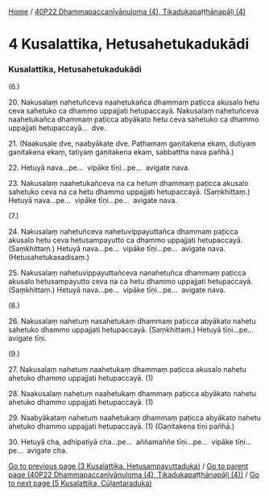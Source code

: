 
[Home](/) / [40P22 Dhammapaccanīyānuloma (4), Tikadukapaṭṭhānapāḷi (4)](/tipitaka/40P22.md)

# 4 Kusalattika, Hetusahetukadukādi

### Kusalattika, Hetusahetukadukādi

(6.)

20\. Nakusalaṃ nahetuñceva naahetukañca dhammaṃ paṭicca akusalo hetu ceva sahetuko ca dhammo uppajjati hetupaccayā. Nakusalaṃ nahetuñceva naahetukañca dhammaṃ paṭicca abyākato hetu ceva sahetuko ca dhammo uppajjati hetupaccayā…  dve.

21\. (Naakusale dve, naabyākate dve. Paṭhamaṃ gaṇitakena ekaṃ, dutiyaṃ gaṇitakena ekaṃ, tatiyaṃ gaṇitakena ekaṃ, sabbattha nava pañhā.)

22\. Hetuyā nava…pe…  vipāke tīṇi…pe…  avigate nava.

23\. Nakusalaṃ naahetukañceva na ca hetuṃ dhammaṃ paṭicca akusalo sahetuko ceva na ca hetu dhammo uppajjati hetupaccayā. (Saṃkhittaṃ.) Hetuyā nava…pe…  vipāke tīṇi…pe…  avigate nava.

(7.)

24\. Nakusalaṃ nahetuñceva nahetuvippayuttañca dhammaṃ paṭicca akusalo hetu ceva hetusampayutto ca dhammo uppajjati hetupaccayā. (Saṃkhittaṃ.) Hetuyā nava…pe…  vipāke tīṇi…pe…  avigate nava. (Hetusahetukasadisaṃ.)

25\. Nakusalaṃ nahetuvippayuttañceva nanahetuñca dhammaṃ paṭicca akusalo hetusampayutto ceva na ca hetu dhammo uppajjati hetupaccayā. (Saṃkhittaṃ.) Hetuyā nava…pe…  vipāke tīṇi…pe…  avigate nava.

(8.)

26\. Nakusalaṃ nahetuṃ nasahetukaṃ dhammaṃ paṭicca abyākato nahetu sahetuko dhammo uppajjati hetupaccayā. (Saṃkhittaṃ.) Hetuyā tīṇi…pe…  avigate tīṇi.

(9.)

27\. Nakusalaṃ nahetuṃ naahetukaṃ dhammaṃ paṭicca akusalo nahetu ahetuko dhammo uppajjati hetupaccayā. (1)

28\. Naakusalaṃ nahetuṃ naahetukaṃ dhammaṃ paṭicca abyākato nahetu ahetuko dhammo uppajjati hetupaccayā. (1)

29\. Naabyākataṃ nahetuṃ naahetukaṃ dhammaṃ paṭicca abyākato nahetu ahetuko dhammo uppajjati hetupaccayā. (1) (Gaṇitakena tīṇi pañhā.)

30\. Hetuyā cha, adhipatiyā cha…pe…  aññamaññe tīṇi…pe…  vipāke tīṇi…pe…  avigate cha.

[Go to previous page (3 Kusalattika, Hetusampayuttaduka)](/tipitaka/40P22/3.md) / [Go to parent page (40P22 Dhammapaccanīyānuloma (4), Tikadukapaṭṭhānapāḷi (4))](/tipitaka/40P22/0.md) / [Go to next page (5 Kusalattika, Cūḷantaraduka)](/tipitaka/40P22/5.md)


